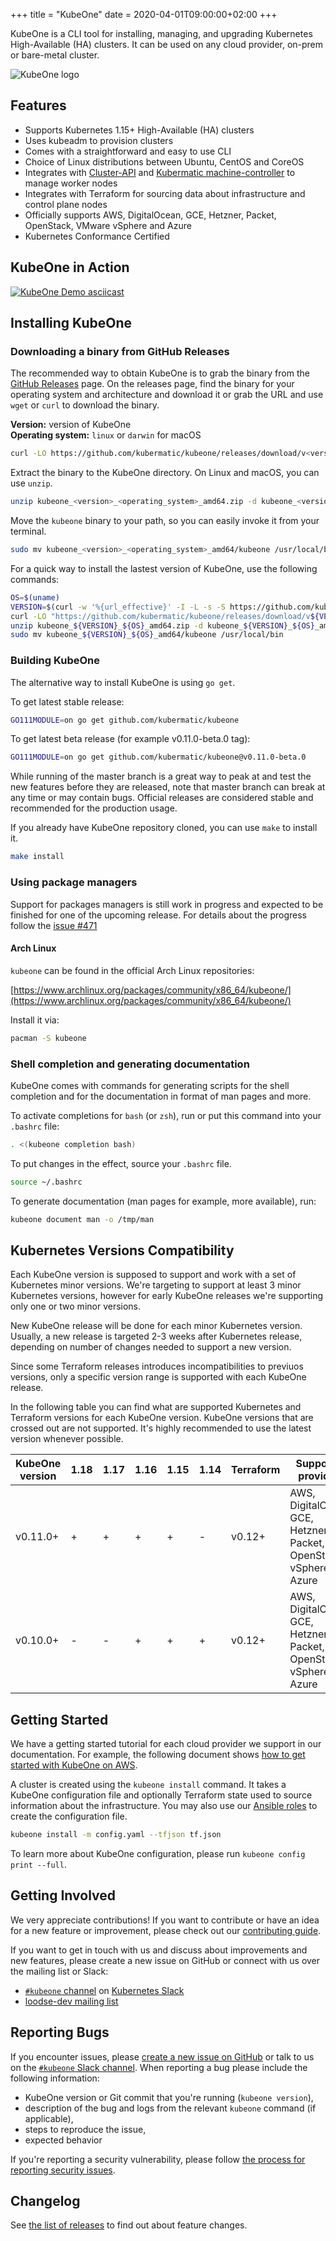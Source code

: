 +++
title = "KubeOne"
date = 2020-04-01T09:00:00+02:00
+++

KubeOne is a CLI tool for installing, managing, and upgrading Kubernetes
High-Available (HA) clusters. It can be used on any cloud provider,
on-prem or bare-metal cluster.

![KubeOne logo](/img/header-logo-kubeone.png)

## Features

* Supports Kubernetes 1.15+ High-Available (HA) clusters
* Uses kubeadm to provision clusters
* Comes with a straightforward and easy to use CLI
* Choice of Linux distributions between Ubuntu, CentOS and CoreOS
* Integrates with [Cluster-API][5] and [Kubermatic machine-controller][6] to
  manage worker nodes
* Integrates with Terraform for sourcing data about infrastructure and control
  plane nodes
* Officially supports AWS, DigitalOcean, GCE, Hetzner, Packet, OpenStack, VMware
  vSphere and Azure
* Kubernetes Conformance Certified

## KubeOne in Action

[![KubeOne Demo asciicast](https://asciinema.org/a/244104.svg)](https://asciinema.org/a/244104)

## Installing KubeOne

### Downloading a binary from GitHub Releases

The recommended way to obtain KubeOne is to grab the
binary from the [GitHub Releases][3] page. On the
releases page, find the binary for your operating system
and architecture and download it or grab the URL and use
`wget` or `curl` to download the binary.

**Version:** version of KubeOne  
**Operating system:** `linux` or `darwin` for macOS

```bash
curl -LO https://github.com/kubermatic/kubeone/releases/download/v<version>/kubeone_<version>_<operating_system>_amd64.zip
```

Extract the binary to the KubeOne directory. On Linux and macOS, you can use `unzip`.

```bash
unzip kubeone_<version>_<operating_system>_amd64.zip -d kubeone_<version>_<operating_system>_amd64
```

Move the `kubeone` binary to your path, so you can easily
invoke it from your terminal.

```bash
sudo mv kubeone_<version>_<operating_system>_amd64/kubeone /usr/local/bin
```

For a quick way to install the lastest version of KubeOne, use
the following commands:

```bash
OS=$(uname)
VERSION=$(curl -w '%{url_effective}' -I -L -s -S https://github.com/kubermatic/kubeone/releases/latest -o /dev/null | sed -e 's|.*/v||')
curl -LO "https://github.com/kubermatic/kubeone/releases/download/v${VERSION}/kubeone_${VERSION}_${OS}_amd64.zip"
unzip kubeone_${VERSION}_${OS}_amd64.zip -d kubeone_${VERSION}_${OS}_amd64
sudo mv kubeone_${VERSION}_${OS}_amd64/kubeone /usr/local/bin
```

### Building KubeOne

The alternative way to install KubeOne is using `go get`.

To get latest stable release:
```bash
GO111MODULE=on go get github.com/kubermatic/kubeone
```

To get latest beta release (for example v0.11.0-beta.0 tag):
```bash
GO111MODULE=on go get github.com/kubermatic/kubeone@v0.11.0-beta.0
```

While running of the master branch is a great way to peak at and test
the new features before they are released, note that master branch can
break at any time or may contain bugs. Official releases are considered
stable and recommended for the production usage.

If you already have KubeOne repository cloned, you can use `make`
to install it.

```bash
make install
```

### Using package managers

Support for packages managers is still work in progress and expected
to be finished for one of the upcoming release. For details about the
progress follow the [issue #471][12]

#### Arch Linux

`kubeone` can be found in the official Arch Linux repositories:

[https://www.archlinux.org/packages/community/x86_64/kubeone/](https://www.archlinux.org/packages/community/x86_64/kubeone/)

Install it via:

```bash
pacman -S kubeone
```

### Shell completion and generating documentation

KubeOne comes with commands for generating scripts for the shell
completion and for the documentation in format of man pages
and more.

To activate completions for `bash` (or `zsh`), run or put this command
into your `.bashrc` file:

```bash
. <(kubeone completion bash)
```

To put changes in the effect, source your `.bashrc` file.

```bash
source ~/.bashrc
```

To generate documentation (man pages for example, more available), run:

```bash
kubeone document man -o /tmp/man
```

## Kubernetes Versions Compatibility

Each KubeOne version is supposed to support and work with a set of Kubernetes
minor versions. We're targeting to support at least 3 minor Kubernetes versions,
however for early KubeOne releases we're supporting only one or two minor
versions.

New KubeOne release will be done for each minor Kubernetes version. Usually, a
new release is targeted 2-3 weeks after Kubernetes release, depending on number
of changes needed to support a new version.

Since some Terraform releases introduces incompatibilities to previuos versions,
only a specific version range is supported with each KubeOne release.

In the following table you can find what are supported Kubernetes and Terraform
versions for each KubeOne version. KubeOne versions that are crossed out are not
supported. It's highly recommended to use the latest version whenever possible.

| KubeOne version | 1.18 | 1.17 | 1.16 | 1.15 | 1.14 | Terraform | Supported providers                                                |
| --------------- | ---- | ---- | ---- | ---- | ---- | --------- | ------------------------------------------------------------------ |
| v0.11.0+        | +    | +    | +    | +    | -    | v0.12+    | AWS, DigitalOcean, GCE, Hetzner, Packet, OpenStack, vSphere, Azure |
| v0.10.0+        | -    | -    | +    | +    | +    | v0.12+    | AWS, DigitalOcean, GCE, Hetzner, Packet, OpenStack, vSphere, Azure |

## Getting Started

We have a getting started tutorial for each cloud provider we support in our
documentation. For example, the following document shows
[how to get started with KubeOne on AWS][8].

A cluster is created using the `kubeone install` command. It takes a KubeOne configuration file and optionally Terraform state used to source information about the infrastructure. You may also use our [Ansible roles][7] to create the configuration file.

```bash
kubeone install -m config.yaml --tfjson tf.json
```

To learn more about KubeOne configuration, please run `kubeone config print --full`.

## Getting Involved

We very appreciate contributions! If you want to contribute or have an idea for
a new feature or improvement, please check out our [contributing guide][2].

If you want to get in touch with us and discuss about improvements and new
features, please create a new issue on GitHub or connect with us over the
mailing list or Slack:

* [`#kubeone` channel][4] on [Kubernetes Slack][10]
* [loodse-dev mailing list][9]

## Reporting Bugs

If you encounter issues, please [create a new issue on GitHub][1] or talk to us
on the [`#kubeone` Slack channel][4]. When reporting a bug please include the
following information:

* KubeOne version or Git commit that you're running (`kubeone version`),
* description of the bug and logs from the relevant `kubeone` command (if
  applicable),
* steps to reproduce the issue,
* expected behavior

If you're reporting a security vulnerability, please follow
[the process for reporting security issues][11].

## Changelog

See [the list of releases][3] to find out about feature changes.

[1]: https://github.com/kubermatic/kubeone/issues
[2]: https://github.com/kubermatic/kubeone/blob/master/CONTRIBUTING.md
[3]: https://github.com/kubermatic/kubeone/releases
[4]: https://kubernetes.slack.com/messages/CNEV2UMT7
[5]: https://github.com/kubernetes-sigs/cluster-api
[6]: https://github.com/kubermatic/machine-controller
[7]: https://github.com/kubermatic/kubeone/tree/master/examples/ansible
[8]: ./getting_started/aws/
[9]: https://groups.google.com/forum/#!forum/loodse-dev
[10]: http://slack.k8s.io/
[11]: https://github.com/kubermatic/kubeone/blob/master/CONTRIBUTING.md#reporting-a-security-vulnerability
[12]: https://github.com/kubermatic/kubeone/issues/471
